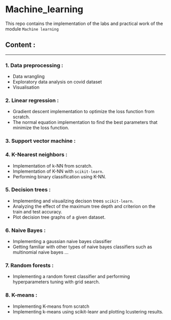 # Machine_learning
This repo contains the implementation of the labs and practical work of the module `Machine learning`

## Content : 
----

### 1. Data preprocessing : 
- Data wrangling
- Exploratory data analysis on covid dataset
- Visualisation 

### 2. Linear regression :
- Gradient descent implementation to optimize the loss function from scratch.
- The normal equation implementation to find the best parameters that minimize the loss function.


### 3. Support vector machine :



### 4. K-Nearest neighbors :
- Implementation of k-NN from scratch.
- Implementation of K-NN with `scikit-learn`.
- Performing binary classification using K-NN.


### 5. Decision trees : 
- Implementing and visuailzing decison trees `scikit-learn`.
- Analyzing the effect of the maximum tree depth and criterion on the train and test accuracy.
- Plot decision tree graphs of a given dataset.


### 6. Naive Bayes : 
- Implementing a gaussian naive bayes classifier
- Getting familiar with other types of naive bayes classifiers such as multinomial naive bayes ...



### 7. Random forests : 
- Implementing a random forest classifier and performing hyperparameters tuning with grid search.



### 8. K-means : 
- Implementing K-means from scratch
- Implementing k-means using scikit-leanr and plotting lcustering results.

